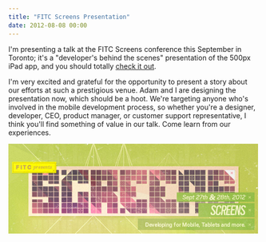 ```yaml
---
title: "FITC Screens Presentation"
date: 2012-08-08 00:00
---
```


<p>I'm presenting a talk at the FITC Screens conference this September in Toronto; it's a "developer's behind the scenes" presentation of the 500px iPad app, and you should totally <a href="http://www.fitc.ca/events/presentations/presentation.cfm?event=134&amp;presentation_id=2044">check it out</a>.<!--more--></p>

<p>I'm very excited and grateful for the opportunity to present a story about our efforts at such a prestigious venue. Adam and I are designing the presentation now, which should be a hoot. We're targeting anyone who's involved in the mobile development process, so whether you're a designer, developer, CEO, product manager, or customer support representative, I think you'll find something of value in our talk. Come learn from our experiences.</p>

<img src="/img/import/blog/fitc-screens-presentation/DD0F3B498B6C4C4A936A3AEF45DFF61B.jpg" class="img-responsive" />

<!-- more -->

